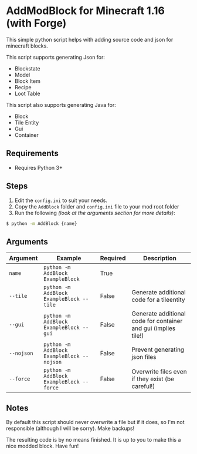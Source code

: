# AddModBlock for Minecraft 1.16 (with Forge)

This simple python script helps with adding source code and json for minecraft blocks.

This script supports generating Json for:
 - Blockstate
 - Model
 - Block Item
 - Recipe
 - Loot Table

This script also supports generating Java for:
 - Block
 - Tile Entity
 - Gui
 - Container

## Requirements
 - Requires Python 3+

## Steps
 1. Edit the `config.ini` to suit your needs.
 2. Copy the `AddBlock` folder and `config.ini` file to your mod root folder
 3. Run the following *(look at the arguments section for more details)*:
   ```bash
   $ python -m AddBlock {name}
   ```

## Arguments

| Argument | Example | Required | Description |
| --------- | ------- | -------- | ----------- |
| `name` | `python -m AddBlock ExampleBlock` | True | |
| `--tile` | `python -m AddBlock ExampleBlock --tile` | False | Generate additional code for a tileentity |
| `--gui` | `python -m AddBlock ExampleBlock --gui` | False | Generate additional code for container and gui (implies tile!) |
| `--nojson` | `python -m AddBlock ExampleBlock --nojson` | False | Prevent generating json files |
| `--force` | `python -m AddBlock ExampleBlock --force` | False | Overwrite files even if they exist (be careful!) |

## Notes
By default this script should never overwrite a file but if it does, so I'm not responsible (although I will be sorry). Make backups!

The resulting code is by no means finished. It is up to you to make this a nice modded block. Have fun!